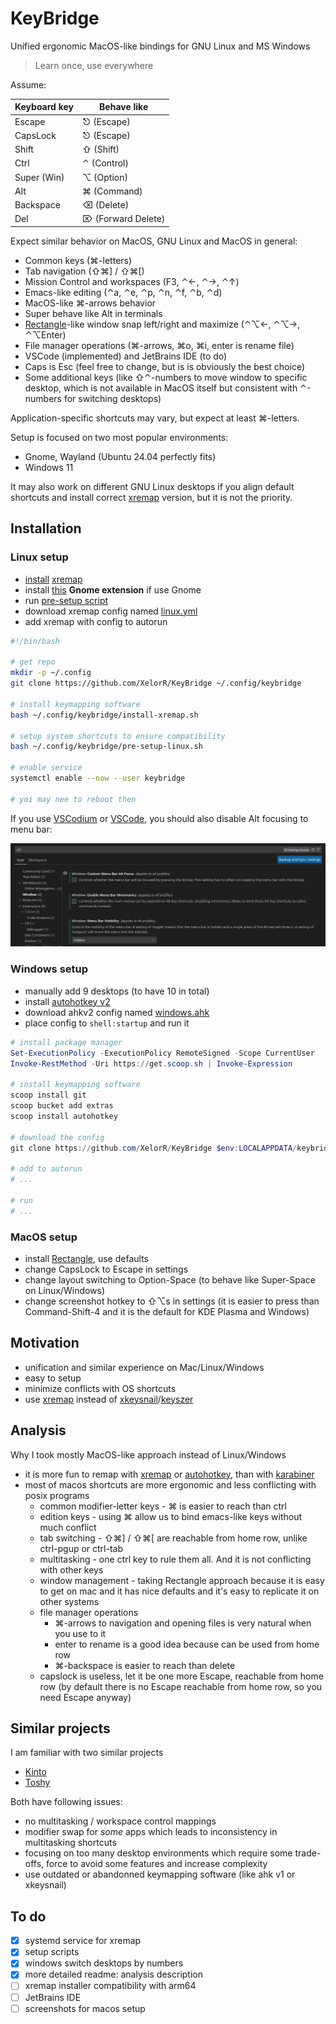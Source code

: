 # KeyBridge

Unified ergonomic MacOS-like bindings for GNU Linux and MS Windows

> Learn once, use everywhere

Assume:

| Keyboard key | Behave like        |
|--------------|--------------------|
| Escape       | ⎋ (Escape)         |
| CapsLock     | ⎋ (Escape)         |
| Shift        | ⇧ (Shift)          |
| Ctrl         | ⌃ (Control)        |
| Super (Win)  | ⌥ (Option)         |
| Alt          | ⌘ (Command)        |
| Backspace    | ⌫ (Delete)         |
| Del          | ⌦ (Forward Delete) |

Expect similar behavior on MacOS, GNU Linux and MacOS in general:

- Common keys (⌘-letters)
- Tab navigation (⇧⌘] / ⇧⌘[)
- Mission Control and workspaces (F3, ⌃←, ⌃→, ⌃↑)
- Emacs-like editing (⌃a, ⌃e, ⌃p, ⌃n, ⌃f, ⌃b, ⌃d)
- MacOS-like ⌘-arrows behavior
- Super behave like Alt in terminals
- [Rectangle](https://rectangleapp.com/)-like window snap left/right and maximize (⌃⌥←, ⌃⌥→, ⌃⌥Enter)
- File manager operations (⌘-arrows, ⌘o, ⌘i, enter is rename file)
- VSCode (implemented) and JetBrains IDE (to do)
- Caps is Esc (feel free to change, but is is obviously the best choice)
- Some additional keys (like ⇧⌃-numbers to move window to specific desktop, which is not available in MacOS itself but consistent with ⌃-numbers for switching desktops)

Application-specific shortcuts may vary, but expect at least ⌘-letters.

Setup is focused on two most popular environments:

- Gnome, Wayland (Ubuntu 24.04 perfectly fits)
- Windows 11

It may also work on different GNU Linux desktops if you align default shortcuts and install correct [xremap](https://github.com/xremap/xremap) version, but it is not the priority.

## Installation

### Linux setup

- [install](./install-xremap.sh) [xremap](https://github.com/xremap/xremap)
- install [this](https://extensions.gnome.org/extension/5060/xremap/) **Gnome extension** if use Gnome
- run [pre-setup script](./pre-setup-linux.sh)
- download xremap config named [linux.yml](./linux.yml)
- add xremap with config to autorun

```bash
#!/bin/bash

# get repo
mkdir -p ~/.config
git clone https://github.com/XelorR/KeyBridge ~/.config/keybridge

# install keymapping software
bash ~/.config/keybridge/install-xremap.sh

# setup system shortcuts to ensure compatibility
bash ~/.config/keybridge/pre-setup-linux.sh

# enable service
systemctl enable --now --user keybridge

# yoi may nee to reboot then
```

If you use [VSCodium](https://vscodium.com/) or [VSCode](https://code.visualstudio.com/), you should also disable Alt focusing to menu bar:

![disable alt in vscode](./assets/vscode-disable-alt-focus-menu-bar.png)

### Windows setup

- manually add 9 desktops (to have 10 in total)
- install [autohotkey v2](https://www.autohotkey.com/v2/)
- download ahkv2 config named [windows.ahk](./windows.ahk)
- place config to `shell:startup` and run it

```powershell
# install package manager
Set-ExecutionPolicy -ExecutionPolicy RemoteSigned -Scope CurrentUser
Invoke-RestMethod -Uri https://get.scoop.sh | Invoke-Expression

# install keymapping software
scoop install git
scoop bucket add extras
scoop install autohotkey

# download the config
git clone https://github.com/XelorR/KeyBridge $env:LOCALAPPDATA/keybridge

# add to autorun
# ...

# run
# ...
```
### MacOS setup

- install [Rectangle](https://rectangleapp.com/), use defaults
- change CapsLock to Escape in settings
- change layout switching to Option-Space (to behave like Super-Space on Linux/Windows)
- change screenshot hotkey to ⇧⌥s in settings (it is easier to press than Command-Shift-4 and it is the default for KDE Plasma and Windows)

## Motivation

- unification and similar experience on Mac/Linux/Windows
- easy to setup
- minimize conflicts with OS shortcuts
- use [xremap](https://github.com/xremap/xremap) instead of [xkeysnail](https://github.com/mooz/xkeysnail)/[keyszer](https://github.com/joshgoebel/keyszer)

## Analysis

Why I took mostly MacOS-like approach instead of Linux/Windows

- it is more fun to remap with [xremap](https://github.com/xremap/xremap) or [autohotkey](https://www.autohotkey.com/v2/), than with [karabiner](https://karabiner-elements.pqrs.org/)
- most of macos shortcuts are more ergonomic and less conflicting with posix programs
  - common modifier-letter keys - ⌘ is easier to reach than ctrl
  - edition keys - using ⌘ allow us to bind emacs-like keys without much conflict
  - tab switching - ⇧⌘] / ⇧⌘[ are reachable from home row, unlike ctrl-pgup or ctrl-tab
  - multitasking - one ctrl key to rule them all. And it is not conflicting with other keys
  - window management - taking Rectangle approach because it is easy to get on mac and it has nice defaults and it's easy to replicate it on other systems
  - file manager operations
    - ⌘-arrows to navigation and opening files is very natural when you use to it
    - enter to rename is a good idea because can be used from home row
    - ⌘-backspace is easier to reach than delete
  - capslock is useless, let it be one more Escape, reachable from home row (by default there is no Escape reachable from home row, so you need Escape anyway)

## Similar projects

I am familiar with two similar projects

- [Kinto](https://kinto.sh)
- [Toshy](https://github.com/RedBearAK/toshy)

Both have following issues:

- no multitasking / workspace control mappings
- modifier swap for _some_ apps which leads to inconsistency in multitasking shortcuts
- focusing on too many desktop environments which require some trade-offs, force to avoid some features and increase complexity
- use outdated or abandonned keymapping software (like ahk v1 or xkeysnail)


## To do

- [x] systemd service for xremap
- [x] setup scripts
- [x] windows switch desktops by numbers
- [x] more detailed readme: analysis description
- [ ] xremap installer compatibility with arm64
- [ ] JetBrains IDE
- [ ] screenshots for macos setup
